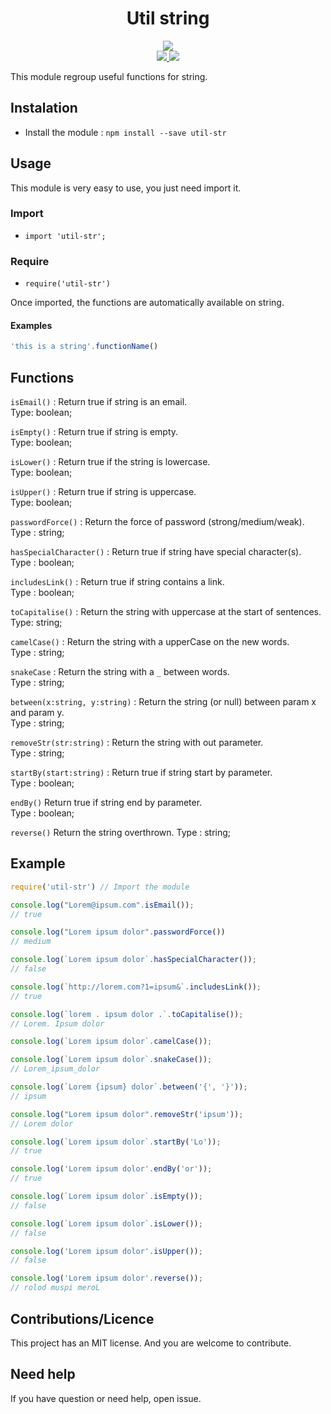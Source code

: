 <div align="center">
  <h1> Util string </h1>
<img src="https://nodei.co/npm/util-str.png"> <br>
  <a href="https://www.npmjs.com/package/util-str"> <img src="https://badge.fury.io/js/util-str.svg"> </a> 
  <a href="https://github.com/SmaugDev/util-string/blob/master/LICENSE"> <img src="https://img.shields.io/github/license/SmaugDev/util-string.svg"> </a>
</div>

This module regroup useful functions for string.

## Instalation

* Install the module : `npm install --save util-str`

## Usage

This module is very easy to use, you just need import it.

### Import

* `import 'util-str';`

### Require

* `require('util-str')`

Once imported, the functions are automatically available on string.

#### Examples

```js
'this is a string'.functionName()
```

## Functions

`isEmail()` : Return true if string is an email.  
Type: boolean;

`isEmpty()` : Return true if string is empty.  
Type: boolean;

`isLower()` : Return true if the string is lowercase.  
Type: boolean;

`isUpper()` : Return true if string is uppercase.  
Type: boolean;

`passwordForce()` : Return the force of password (strong/medium/weak).  
Type : string;

`hasSpecialCharacter()` : Return true if string have special character(s).  
Type : boolean;

`includesLink()` : Return true if string contains a link.  
Type : boolean;

`toCapitalise()` : Return the string with uppercase at the start of sentences.  
Type: string;

`camelCase()` : Return the string with a upperCase on the new words.  
Type : string;

`snakeCase` : Return the string with a `_` between words.  
Type : string;

`between(x:string, y:string)` : Return the string (or null) between param x and param y.  
Type : string;

`removeStr(str:string)` : Return the string with out parameter.  
Type : string;

`startBy(start:string)` : Return true if string start by parameter.  
Type : boolean;

`endBy()` Return true if string end by parameter.  
Type : boolean;

`reverse()` Return the string overthrown.
Type : string;

## Example

```js
require('util-str') // Import the module

console.log("Lorem@ipsum.com".isEmail());
// true

console.log("Lorem ipsum dolor".passwordForce())
// medium

console.log(`Lorem ipsum dolor`.hasSpecialCharacter());
// false

console.log(`http://lorem.com?1=ipsum&`.includesLink()); 
// true

console.log(`lorem . ipsum dolor .`.toCapitalise()); 
// Lorem. Ipsum dolor

console.log(`Lorem ipsum dolor`.camelCase());

console.log(`Lorem ipsum dolor`.snakeCase());
// Lorem_ipsum_dolor

console.log(`Lorem {ipsum} dolor`.between('{', '}'));
// ipsum

console.log("Lorem ipsum dolor".removeStr('ipsum'));
// Lorem dolor

console.log(`Lorem ipsum dolor`.startBy('Lo')); 
// true

console.log('Lorem ipsum dolor'.endBy('or')); 
// true

console.log(`Lorem ipsum dolor`.isEmpty());
// false

console.log(`Lorem ipsum dolor`.isLower());
// false

console.log('Lorem ipsum dolor'.isUpper());
// false

console.log('Lorem ipsum dolor'.reverse());
// rolod muspi meroL

```

## Contributions/Licence

This project has an MIT license. And you are welcome to contribute.

## Need help

If you have question or need help, open issue.
